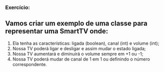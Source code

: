 ### Exercício:

## Vamos criar um exemplo de uma classe para representar uma SmartTV onde:

1. Ela tenha as características: ligada (boolean), canal (int) e volume (int);
2. Nossa TV poderá ligar e desligar e assim mudar o estado ligada;
3. Nossa TV aumentará e diminuirá o volume sempre em +1 ou -1;
4. Nossa TV poderá mudar de canal de 1 em 1 ou definindo o número correspondente.